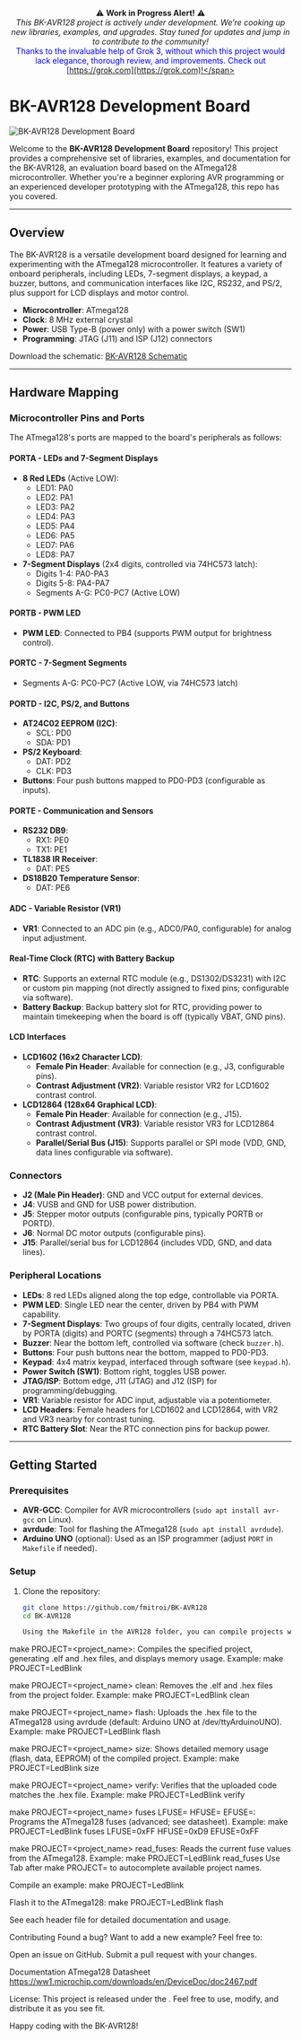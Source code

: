 <div align="center">

⚠️ **Work in Progress Alert!** ⚠️  
*This BK-AVR128 project is actively under development. We’re cooking up new libraries, examples, and upgrades. Stay tuned for updates and jump in to contribute to the community!*  
<span style="color: #0000FF">Thanks to the invaluable help of Grok 3, without which this project would lack elegance, thorough review, and improvements. Check out [https://grok.com](https://grok.com)!</span>

</div>

# BK-AVR128 Development Board

![BK-AVR128 Development Board](resources/BK-AVR128.jpg)

Welcome to the **BK-AVR128 Development Board** repository! This project provides a comprehensive set of libraries, examples, and documentation for the BK-AVR128, an evaluation board based on the ATmega128 microcontroller. Whether you're a beginner exploring AVR programming or an experienced developer prototyping with the ATmega128, this repo has you covered.

---

## Overview

The BK-AVR128 is a versatile development board designed for learning and experimenting with the ATmega128 microcontroller. It features a variety of onboard peripherals, including LEDs, 7-segment displays, a keypad, a buzzer, buttons, and communication interfaces like I2C, RS232, and PS/2, plus support for LCD displays and motor control.

- **Microcontroller**: ATmega128
- **Clock**: 8 MHz external crystal
- **Power**: USB Type-B (power only) with a power switch (SW1)
- **Programming**: JTAG (J11) and ISP (J12) connectors

Download the schematic: [BK-AVR128 Schematic](resources/BK-AVR128%20Schematic.pdf)

---

## Hardware Mapping

### Microcontroller Pins and Ports
The ATmega128's ports are mapped to the board's peripherals as follows:

#### PORTA - LEDs and 7-Segment Displays
- **8 Red LEDs** (Active LOW):
  - LED1: PA0
  - LED2: PA1
  - LED3: PA2
  - LED4: PA3
  - LED5: PA4
  - LED6: PA5
  - LED7: PA6
  - LED8: PA7
- **7-Segment Displays** (2x4 digits, controlled via 74HC573 latch):
  - Digits 1-4: PA0-PA3
  - Digits 5-8: PA4-PA7
  - Segments A-G: PC0-PC7 (Active LOW)

#### PORTB - PWM LED
- **PWM LED**: Connected to PB4 (supports PWM output for brightness control).

#### PORTC - 7-Segment Segments
- Segments A-G: PC0-PC7 (Active LOW, via 74HC573 latch)

#### PORTD - I2C, PS/2, and Buttons
- **AT24C02 EEPROM (I2C)**:
  - SCL: PD0
  - SDA: PD1
- **PS/2 Keyboard**:
  - DAT: PD2
  - CLK: PD3
- **Buttons**: Four push buttons mapped to PD0-PD3 (configurable as inputs).

#### PORTE - Communication and Sensors
- **RS232 DB9**:
  - RX1: PE0
  - TX1: PE1
- **TL1838 IR Receiver**:
  - DAT: PE5
- **DS18B20 Temperature Sensor**:
  - DAT: PE6

#### ADC - Variable Resistor (VR1)
- **VR1**: Connected to an ADC pin (e.g., ADC0/PA0, configurable) for analog input adjustment.

#### Real-Time Clock (RTC) with Battery Backup
- **RTC**: Supports an external RTC module (e.g., DS1302/DS3231) with I2C or custom pin mapping (not directly assigned to fixed pins; configurable via software).
- **Battery Backup**: Backup battery slot for RTC, providing power to maintain timekeeping when the board is off (typically VBAT, GND pins).

#### LCD Interfaces
- **LCD1602 (16x2 Character LCD)**:
  - **Female Pin Header**: Available for connection (e.g., J3, configurable pins).
  - **Contrast Adjustment (VR2)**: Variable resistor VR2 for LCD1602 contrast control.
- **LCD12864 (128x64 Graphical LCD)**:
  - **Female Pin Header**: Available for connection (e.g., J15).
  - **Contrast Adjustment (VR3)**: Variable resistor VR3 for LCD12864 contrast control.
  - **Parallel/Serial Bus (J15)**: Supports parallel or SPI mode (VDD, GND, data lines configurable via software).

### Connectors
- **J2 (Male Pin Header)**: GND and VCC output for external devices.
- **J4**: VUSB and GND for USB power distribution.
- **J5**: Stepper motor outputs (configurable pins, typically PORTB or PORTD).
- **J6**: Normal DC motor outputs (configurable pins).
- **J15**: Parallel/serial bus for LCD12864 (includes VDD, GND, and data lines).

### Peripheral Locations
- **LEDs**: 8 red LEDs aligned along the top edge, controllable via PORTA.
- **PWM LED**: Single LED near the center, driven by PB4 with PWM capability.
- **7-Segment Displays**: Two groups of four digits, centrally located, driven by PORTA (digits) and PORTC (segments) through a 74HC573 latch.
- **Buzzer**: Near the bottom left, controlled via software (check `buzzer.h`).
- **Buttons**: Four push buttons near the bottom, mapped to PD0-PD3.
- **Keypad**: 4x4 matrix keypad, interfaced through software (see `keypad.h`).
- **Power Switch (SW1)**: Bottom right, toggles USB power.
- **JTAG/ISP**: Bottom edge, J11 (JTAG) and J12 (ISP) for programming/debugging.
- **VR1**: Variable resistor for ADC input, adjustable via a potentiometer.
- **LCD Headers**: Female headers for LCD1602 and LCD12864, with VR2 and VR3 nearby for contrast tuning.
- **RTC Battery Slot**: Near the RTC connection pins for backup power.

---

## Getting Started

### Prerequisites
- **AVR-GCC**: Compiler for AVR microcontrollers (`sudo apt install avr-gcc` on Linux).
- **avrdude**: Tool for flashing the ATmega128 (`sudo apt install avrdude`).
- **Arduino UNO** (optional): Used as an ISP programmer (adjust `PORT` in `Makefile` if needed).

### Setup
1. Clone the repository:
   ```bash
   git clone https://github.com/fmitroi/BK-AVR128
   cd BK-AVR128

   Using the Makefile in the AVR128 folder, you can compile projects with make PROJECT=<project_name>. Available example projects include ButtonsExample, BuzzerExample, DisplaysExample, KeypadExample, LedBlink, and LedsArrayExample. You can also create new projects in the root of AVR128. Commands available:

make PROJECT=<project_name>: Compiles the specified project, generating .elf and .hex files, and displays memory usage. Example: make PROJECT=LedBlink

make PROJECT=<project_name> clean: Removes the .elf and .hex files from the project folder. Example: make PROJECT=LedBlink clean

make PROJECT=<project_name> flash: Uploads the .hex file to the ATmega128 using avrdude (default: Arduino UNO at /dev/ttyArduinoUNO). Example: make PROJECT=LedBlink flash

make PROJECT=<project_name> size: Shows detailed memory usage (flash, data, EEPROM) of the compiled project. Example: make PROJECT=LedBlink size

make PROJECT=<project_name> verify: Verifies that the uploaded code matches the .hex file. Example: make PROJECT=LedBlink verify

make PROJECT=<project_name> fuses LFUSE=<value> HFUSE=<value> EFUSE=<value>: Programs the ATmega128 fuses (advanced; see datasheet). Example: make PROJECT=LedBlink fuses LFUSE=0xFF HFUSE=0xD9 EFUSE=0xFF

make PROJECT=<project_name> read_fuses: Reads the current fuse values from the ATmega128. Example: make PROJECT=LedBlink read_fuses Use Tab after make PROJECT= to autocomplete available project names.

Compile an example:
make PROJECT=LedBlink

Flash it to the ATmega128:
make PROJECT=LedBlink flash

See each header file for detailed documentation and usage.

Contributing
Found a bug? Want to add a new example? Feel free to:

Open an issue on GitHub.
Submit a pull request with your changes.

Documentation
ATmega128 Datasheet https://ww1.microchip.com/downloads/en/DeviceDoc/doc2467.pdf

License:
This project is released under the . Feel free to use, modify, and distribute it as you see fit.

Happy coding with the BK-AVR128!